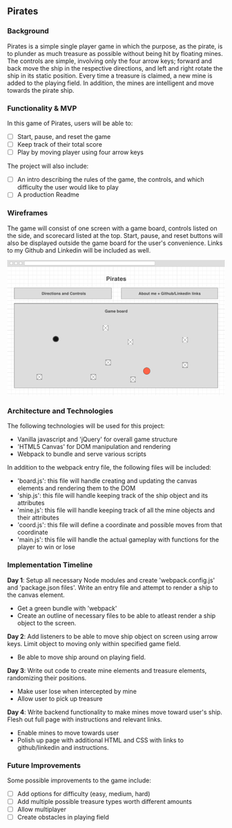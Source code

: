 ## Pirates

### Background

Pirates is a simple single player game in which the purpose, as the pirate, is to plunder as much treasure as possible without being hit by floating mines. The controls are simple, involving only the four arrow keys; forward and back move the ship in the respective directions, and left and right rotate the ship in its static position. Every time a treasure is claimed, a new mine is added to the playing field. In addition, the mines are intelligent and move towards the pirate ship.

### Functionality & MVP

In this game of Pirates, users will be able to:

- [ ] Start, pause, and reset the game
- [ ] Keep track of their total score
- [ ] Play by moving player using four arrow keys

The project will also include:

- [ ] An intro describing the rules of the game, the controls, and which difficulty the user would like to play
- [ ] A production Readme

### Wireframes

The game will consist of one screen with a game board, controls listed on the side, and scorecard listed at the top. Start, pause, and reset buttons will also be displayed outside the game board for the user's convenience. Links to my Github and Linkedin will be included as well.

![wireframes](./wireframe.png)

### Architecture and Technologies

The following technologies will be used for this project:

- Vanilla javascript and 'jQuery' for overall game structure
- 'HTML5 Canvas' for DOM manipulation and rendering
- Webpack to bundle and serve various scripts

In addition to the webpack entry file, the following files will be included:

- 'board.js': this file will handle creating and updating the canvas elements and rendering them to the DOM
- 'ship.js': this file will handle keeping track of the ship object and its attributes
- 'mine.js': this file will handle keeping track of all the mine objects and their attributes
- 'coord.js': this file will define a coordinate and possible moves from that coordinate
- 'main.js': this file will handle the actual gameplay with functions for the player to win or lose

### Implementation Timeline

**Day 1**: Setup all necessary Node modules and create 'webpack.config.js' and 'package.json files'. Write an entry file and attempt to render a ship to the canvas element.

- Get a green bundle with 'webpack'
- Create an outline of necessary files to be able to atleast render a ship object to the screen.

**Day 2**: Add listeners to be able to move ship object on screen using arrow keys. Limit object to moving only within specified game field.

- Be able to move ship around on playing field.

**Day 3**: Write out code to create mine elements and treasure elements, randomizing their positions.

- Make user lose when intercepted by mine
- Allow user to pick up treasure

**Day 4**: Write backend functionality to make mines move toward user's ship. Flesh out full page with instructions and relevant links.

- Enable mines to move towards user
- Polish up page with additional HTML and CSS with links to github/linkedin and instructions.

### Future Improvements

Some possible improvements to the game include:

- [ ] Add options for difficulty (easy, medium, hard)
- [ ] Add multiple possible treasure types worth different amounts
- [ ] Allow multiplayer
- [ ] Create obstacles in playing field
